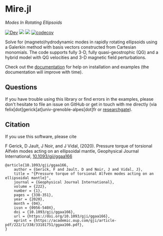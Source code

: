 # Mire.jl

*Modes In Rotating Ellipsoids*

[![Dev](https://img.shields.io/badge/docs-dev-blue.svg)](https://fgerick.github.io/Mire.jl/dev/)
[![](https://github.com/fgerick/Mire.jl/workflows/CI/badge.svg)](https://github.com/fgerick/Mire.jl/actions)
[![](https://travis-ci.com/fgerick/Mire.jl.svg?token=NJNkFC9qALxxCxMBhjwi&branch=master)](https://travis-ci.com/fgerick/Mire.jl)
[![codecov](https://codecov.io/gh/fgerick/Mire.jl/branch/master/graph/badge.svg)](https://codecov.io/gh/fgerick/Mire.jl)



Solve for (magneto)hydrodynamic modes in rapidly rotating ellipsoids using a Galerkin method with basis vectors constructed from Cartesian monomials. The code supports fully 3-D, fully quasi-geostrophic (QG) and a hybrid model with QG velocities and 3-D magnetic field perturbations.

Check out the [documentation](https://fgerick.github.io/Mire.jl/dev/) for help on installation and examples (the documentation will improve with time).

## Questions

If you have trouble using this library or find errors in the examples, please don't hesitate to file an issue on GitHub or get in touch with me directly (via felix[dot]gerick[at]univ-grenoble-alpes[dot]fr or [researchgate](https://www.researchgate.net/profile/Felix_Gerick)).

## Citation

If you use this software, please cite

F Gerick, D Jault, J Noir, and J Vidal, (2020). Pressure torque of torsional Alfvén modes acting on an ellipsoidal mantle, Geophysical Journal International, [10.1093/gji/ggaa166](https://doi.org/10.1093/gji/ggaa166)

```
@article{10.1093/gji/ggaa166,
    author = {Gerick, F and Jault, D and Noir, J and Vidal, J},
    title = "{Pressure torque of torsional Alfvén modes acting on an ellipsoidal mantle}",
    journal = {Geophysical Journal International},
    volume = {222},
    number = {1},
    pages = {338-351},
    year = {2020},
    month = {04},
    issn = {0956-540X},
    doi = {10.1093/gji/ggaa166},
    url = {https://doi.org/10.1093/gji/ggaa166},
    eprint = {https://academic.oup.com/gji/article-pdf/222/1/338/33181751/ggaa166.pdf},
}
```
